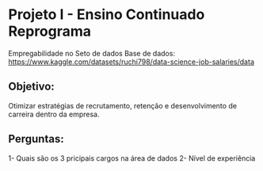 # Projeto I - Ensino Continuado Reprograma

Empregabilidade no Seto de dados 
Base de dados: https://www.kaggle.com/datasets/ruchi798/data-science-job-salaries/data

## Objetivo: 
Otimizar estratégias de recrutamento, retenção e desenvolvimento de carreira dentro da empresa.

## Perguntas:
1- Quais são os 3 pricipais cargos na área de dados
2- Nível de experiência 
